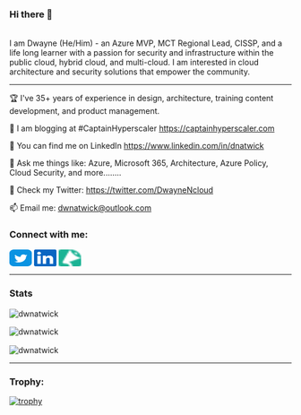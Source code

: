 ### Hi there 👋

<!--
**dwnatwick/dwnatwick** is a ✨ _special_ ✨ repository because its `README.md` (this file) appears on your GitHub profile.

Here are some ideas to get you started:

- 🔭 I’m currently working on ...
- 🌱 I’m currently learning ...
- 👯 I’m looking to collaborate on ...
- 🤔 I’m looking for help with ...
- 💬 Ask me about ...
- 📫 How to reach me: ...
- 😄 Pronouns: ...
- ⚡ Fun fact: ...
-->


<br>
I am Dwayne (He/Him) - an Azure MVP, MCT Regional Lead, CISSP, and a life long learner with a passion for security and infrastructure within the public cloud, hybrid cloud, and multi-cloud. 
I am interested in cloud architecture and security solutions that empower the community.

---

🏆 I've 35+ years of experience in design, architecture, training content development, and product management.

📝 I am blogging at #CaptainHyperscaler https://captainhyperscaler.com

📝 You can find me on LinkedIn https://www.linkedin.com/in/dnatwick

💬 Ask me things like: Azure, Microsoft 365, Architecture, Azure Policy, Cloud Security, and more........

🤔 Check my Twitter: https://twitter.com/DwayneNcloud

📫 Email me: dwnatwick@outlook.com 


<!-- Contact Details -->
<h3 align="left">Connect with me:</h3>
<p align="left">
<a href="https://twitter.com/DwayeNcloud" target="blank"><img align="center" src="img/twitter.svg" alt="DwayneNcloud" height="30" width="40" /></a>
<a href="https://www.linkedin.com/in/dnatwick" target="blank"><img align="center" src="img/linkedin.svg" alt="dnatwick" height="30" width="40" /></a>
<a href="https://sessionize.com/dwayne-natwick" target="blank"><img align="center" src="img/sessionize-favicon.png" alt="dwayne-natwick" height="30" width="40" /></a>
</p>

---

### Stats

<p><img align="center" src="https://github-readme-stats.vercel.app/api?username=dwnatwick&theme=algolia&show_icons=true&locale=en" alt="dwnatwick" /></p>

<p><img align="center" src="https://github-readme-streak-stats.herokuapp.com/?user=dwnatwick&theme=algolia&" alt="dwnatwick" /></p>

<p><img align="center" src="https://github-readme-stats.vercel.app/api/top-langs?username=dwnatwick&theme=algolia&show_icons=true&locale=en&layout=compact" alt="dwnatwick" /></p>

---

<h3 align="left">Trophy:</h3>
<p align="left"> 

[![trophy](https://github-profile-trophy.vercel.app/?username=dwnatwick&theme=algolia)]()
</p>

